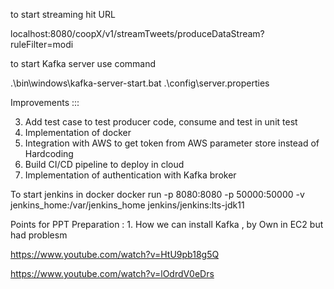 to start streaming hit URL

localhost:8080/coopX/v1/streamTweets/produceDataStream?ruleFilter=modi

to start Kafka server use command

.\bin\windows\kafka-server-start.bat .\config\server.properties

Improvements :::
    
   
3. Add test case to test producer code, consume and test in unit test   
4. Implementation of docker
5. Integration with AWS to get token from AWS parameter store instead of Hardcoding   
6. Build CI/CD pipeline to deploy in cloud
7. Implementation of authentication with Kafka broker


To start jenkins in docker
docker run -p 8080:8080 -p 50000:50000 -v jenkins_home:/var/jenkins_home jenkins/jenkins:lts-jdk11


Points for PPT Preparation :
    1. How we can install Kafka , by Own in EC2 but had problesm

https://www.youtube.com/watch?v=HtU9pb18g5Q

https://www.youtube.com/watch?v=lOdrdV0eDrs